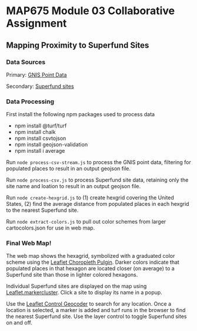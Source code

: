 # MAP675 Module 03 Collaborative Assignment
## Mapping Proximity to Superfund Sites

### Data Sources

Primary: [GNIS Point Data](https://www.usgs.gov/core-science-systems/ngp/board-on-geographic-names/download-gnis-data)

Secondary: [Superfund sites](https://www.gao.gov/products/GAO-20-73)


### Data Processing

First install the following npm packages used to process data
* npm install @turf/turf
* npm install chalk
* npm install csvtojson
* npm install geojson-validation
* npm install i average

Run `node process-csv-stream.js` to process the GNIS point data, filtering for populated places to result in an output geojson file.

Run `node process-csv.js` to process Superfund site data, retaining only the site name and loation to result in an output geojson file.

Run `node create-hexgrid.js` to (1) create hexgrid covering the United States, (2) find the average distance from populated places in each hexgrid to the nearest Superfund site.

Run `node extract-colors.js` to pull out color schemes from larger cartocolors.json for use in web map.


### Final Web Map!

The web map shows the hexagrid, symbolized with a graduated color scheme using the [Leaflet Choropleth Pulgin](https://github.com/timwis/leaflet-choropleth). Darker colors indicate that populated places in that hexagon are located closer (on average) to a Superfund site than those in lighter colored hexagons.

Individual Superfund sites are displayed on the map using [Leaflet.markercluster](https://github.com/Leaflet/Leaflet.markercluster). Click a site to display its name in a popup.

Use the [Leaflet Control Geocoder](https://github.com/perliedman/leaflet-control-geocoder) to search for any location. Once a location is selected, a marker is added and turf runs in the browser to find the nearest Superfund site. Use the layer control to toggle Superfund sites on and off.